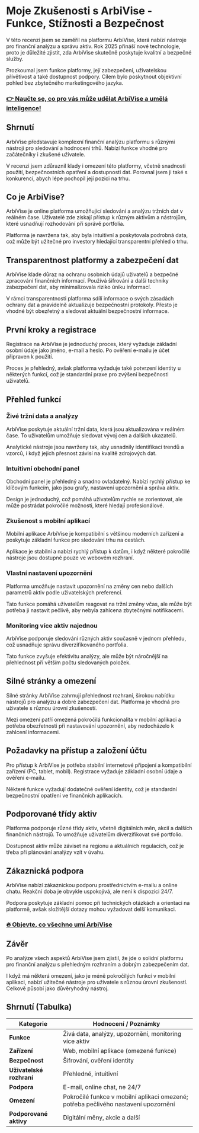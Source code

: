# Moje Zkušenosti s ArbiVise - Funkce, Stížnosti a Bezpečnost
 

V této recenzi jsem se zaměřil na platformu ArbiVise, která nabízí nástroje pro finanční analýzu a správu aktiv. Rok 2025 přináší nové technologie, proto je důležité zjistit, zda ArbiVise skutečně poskytuje kvalitní a bezpečné služby.

Prozkoumal jsem funkce platformy, její zabezpečení, uživatelskou přívětivost a také dostupnost podpory. Cílem bylo poskytnout objektivní pohled bez zbytečného marketingového jazyka.

### [👉 Naučte se, co pro vás může udělat ArbiVise a umělá inteligence!](https://tinyurl.com/2a6rn5jl)
## Shrnutí

ArbiVise představuje komplexní finanční analýzu platformu s různými nástroji pro sledování a hodnocení trhů. Nabízí funkce vhodné pro začátečníky i zkušené uživatele.

V recenzi jsem zdůraznil klady i omezení této platformy, včetně snadnosti použití, bezpečnostních opatření a dostupnosti dat. Porovnal jsem ji také s konkurencí, abych lépe pochopil její pozici na trhu.

## Co je ArbiVise?

ArbiVise je online platforma umožňující sledování a analýzu tržních dat v reálném čase. Uživatelé zde získají přístup k různým aktivům a nástrojům, které usnadňují rozhodování při správě portfolia.

Platforma je navržena tak, aby byla intuitivní a poskytovala podrobná data, což může být užitečné pro investory hledající transparentní přehled o trhu.

## Transparentnost platformy a zabezpečení dat

ArbiVise klade důraz na ochranu osobních údajů uživatelů a bezpečné zpracování finančních informací. Používá šifrování a další techniky zabezpečení dat, aby minimalizovala riziko úniku informací.

V rámci transparentnosti platforma sdílí informace o svých zásadách ochrany dat a pravidelně aktualizuje bezpečnostní protokoly. Přesto je vhodné být obezřetný a sledovat aktuální bezpečnostní informace.

## První kroky a registrace

Registrace na ArbiVise je jednoduchý proces, který vyžaduje základní osobní údaje jako jméno, e-mail a heslo. Po ověření e-mailu je účet připraven k použití.

Proces je přehledný, avšak platforma vyžaduje také potvrzení identity u některých funkcí, což je standardní praxe pro zvýšení bezpečnosti uživatelů.

## Přehled funkcí

### Živé tržní data a analýzy

ArbiVise poskytuje aktuální tržní data, která jsou aktualizována v reálném čase. To uživatelům umožňuje sledovat vývoj cen a dalších ukazatelů.

Analytické nástroje jsou navrženy tak, aby usnadnily identifikaci trendů a vzorců, i když jejich přesnost závisí na kvalitě zdrojových dat.

### Intuitivní obchodní panel

Obchodní panel je přehledný a snadno ovladatelný. Nabízí rychlý přístup ke klíčovým funkcím, jako jsou grafy, nastavení upozornění a správa aktiv.

Design je jednoduchý, což pomáhá uživatelům rychle se zorientovat, ale může postrádat pokročilé možnosti, které hledají profesionálové.

### Zkušenost s mobilní aplikací

Mobilní aplikace ArbiVise je kompatibilní s většinou moderních zařízení a poskytuje základní funkce pro sledování trhu na cestách.

Aplikace je stabilní a nabízí rychlý přístup k datům, i když některé pokročilé nástroje jsou dostupné pouze ve webovém rozhraní.

### Vlastní nastavení upozornění

Platforma umožňuje nastavit upozornění na změny cen nebo dalších parametrů aktiv podle uživatelských preferencí.

Tato funkce pomáhá uživatelům reagovat na tržní změny včas, ale může být potřeba ji nastavit pečlivě, aby nebyla zahlcena zbytečnými notifikacemi.

### Monitoring více aktiv najednou

ArbiVise podporuje sledování různých aktiv současně v jednom přehledu, což usnadňuje správu diverzifikovaného portfolia.

Tato funkce zvyšuje efektivitu analýzy, ale může být náročnější na přehlednost při větším počtu sledovaných položek.

## Silné stránky a omezení

Silné stránky ArbiVise zahrnují přehlednost rozhraní, širokou nabídku nástrojů pro analýzu a dobré zabezpečení dat. Platforma je vhodná pro uživatele s různou úrovní zkušeností.

Mezi omezení patří omezená pokročilá funkcionalita v mobilní aplikaci a potřeba obezřetnosti při nastavování upozornění, aby nedocházelo k zahlcení informacemi.

## Požadavky na přístup a založení účtu

Pro přístup k ArbiVise je potřeba stabilní internetové připojení a kompatibilní zařízení (PC, tablet, mobil). Registrace vyžaduje základní osobní údaje a ověření e-mailu.

Některé funkce vyžadují dodatečné ověření identity, což je standardní bezpečnostní opatření ve finančních aplikacích.

## Podporované třídy aktiv

Platforma podporuje různé třídy aktiv, včetně digitálních měn, akcií a dalších finančních nástrojů. To umožňuje uživatelům diverzifikovat své portfolio.

Dostupnost aktiv může záviset na regionu a aktuálních regulacích, což je třeba při plánování analýzy vzít v úvahu.

## Zákaznická podpora

ArbiVise nabízí zákaznickou podporu prostřednictvím e-mailu a online chatu. Reakční doba je obvykle uspokojivá, ale není k dispozici 24/7.

Podpora poskytuje základní pomoc při technických otázkách a orientaci na platformě, avšak složitější dotazy mohou vyžadovat delší komunikaci.

### [🔥 Objevte, co všechno umí ArbiVise](https://tinyurl.com/2a6rn5jl)
## Závěr

Po analýze všech aspektů ArbiVise jsem zjistil, že jde o solidní platformu pro finanční analýzu s přehledným rozhraním a dobrým zabezpečením dat. 

I když má některá omezení, jako je méně pokročilých funkcí v mobilní aplikaci, nabízí užitečné nástroje pro uživatele s různou úrovní zkušeností. Celkově působí jako důvěryhodný nástroj.

## Shrnutí (Tabulka)

| Kategorie                   | Hodnocení / Poznámky                       |
|----------------------------|-------------------------------------------|
| **Funkce**                 | Živá data, analýzy, upozornění, monitoring více aktiv |
| **Zařízení**               | Web, mobilní aplikace (omezené funkce)    |
| **Bezpečnost**             | Šifrování, ověření identity               |
| **Uživatelské rozhraní**   | Přehledné, intuitivní                      |
| **Podpora**                | E-mail, online chat, ne 24/7               |
| **Omezení**                | Pokročilé funkce v mobilní aplikaci omezené; potřeba pečlivého nastavení upozornění |
| **Podporované aktivy**     | Digitální měny, akcie a další              |